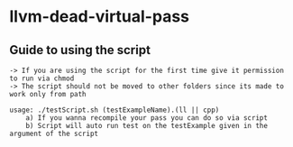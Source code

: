 # llvm-dead-virtual-pass



## Guide to using the script 
    -> If you are using the script for the first time give it permission to run via chmod
    -> The script should not be moved to other folders since its made to work only from path 

    usage: ./testScript.sh (testExampleName).(ll || cpp)
        a) If you wanna recompile your pass you can do so via script
        b) Script will auto run test on the testExample given in the argument of the script
